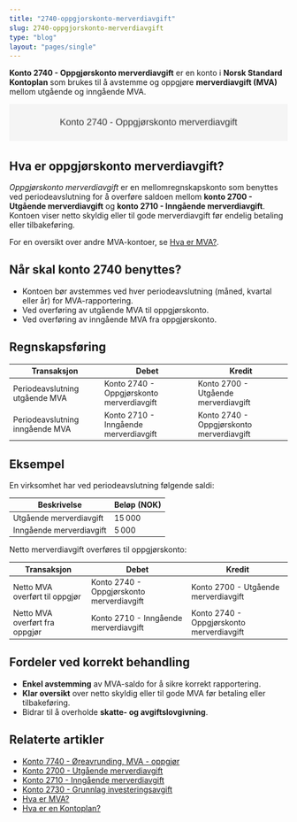 ```yaml
---
title: "2740-oppgjorskonto-merverdiavgift"
slug: 2740-oppgjorskonto-merverdiavgift
type: "blog"
layout: "pages/single"
---
```


**Konto 2740 - Oppgjørskonto merverdiavgift** er en konto i **Norsk Standard Kontoplan** som brukes til å avstemme og oppgjøre **merverdiavgift (MVA)** mellom utgående og inngående MVA.

![Illustrasjon av konto 2740 Oppgjørskonto merverdiavgift](2740-oppgjorskonto-merverdiavgift-image.svg)

## Hva er oppgjørskonto merverdiavgift?

*Oppgjørskonto merverdiavgift* er en mellomregnskapskonto som benyttes ved periodeavslutning for å overføre saldoen mellom **konto 2700 - Utgående merverdiavgift** og **konto 2710 - Inngående merverdiavgift**. Kontoen viser netto skyldig eller til gode merverdiavgift før endelig betaling eller tilbakeføring.

For en oversikt over andre MVA-kontoer, se [Hva er MVA?](/blogs/regnskap/hva-er-moms-mva "Hva er MVA? MVA-regnskapsføring og merverdiavgift").

## Når skal konto 2740 benyttes?

* Kontoen bør avstemmes ved hver periodeavslutning (måned, kvartal eller år) for MVA-rapportering.
* Ved overføring av utgående MVA til oppgjørskonto.
* Ved overføring av inngående MVA fra oppgjørskonto.

## Regnskapsføring

| Transaksjon                          | Debet                                    | Kredit                                   |
|--------------------------------------|------------------------------------------|------------------------------------------|
| Periodeavslutning utgående MVA       | Konto 2740 - Oppgjørskonto merverdiavgift | Konto 2700 - Utgående merverdiavgift     |
| Periodeavslutning inngående MVA      | Konto 2710 - Inngående merverdiavgift    | Konto 2740 - Oppgjørskonto merverdiavgift |

## Eksempel

En virksomhet har ved periodeavslutning følgende saldi:

| Beskrivelse                      | Beløp (NOK) |
|----------------------------------|-------------|
| Utgående merverdiavgift          | 15 000      |
| Inngående merverdiavgift         | 5 000       |

Netto merverdiavgift overføres til oppgjørskonto:

| Transaksjon                      | Debet                                 | Kredit                                |
|----------------------------------|---------------------------------------|---------------------------------------|
| Netto MVA overført til oppgjør   | Konto 2740 - Oppgjørskonto merverdiavgift | Konto 2700 - Utgående merverdiavgift |
| Netto MVA overført fra oppgjør   | Konto 2710 - Inngående merverdiavgift | Konto 2740 - Oppgjørskonto merverdiavgift |

## Fordeler ved korrekt behandling

* **Enkel avstemming** av MVA-saldo for å sikre korrekt rapportering.
* **Klar oversikt** over netto skyldig eller til gode MVA før betaling eller tilbakeføring.
* Bidrar til å overholde **skatte- og avgiftslovgivning**.

## Relaterte artikler

* [Konto 7740 - Øreavrunding, MVA - oppgjør](/blogs/kontoplan/7740-oreavrunding-mva-oppgjor "Konto 7740 - Øreavrunding, MVA - oppgjør")
* [Konto 2700 - Utgående merverdiavgift](/blogs/kontoplan/2700-utgaende-merverdiavgift "Konto 2700 - Utgående merverdiavgift")
* [Konto 2710 - Inngående merverdiavgift](/blogs/kontoplan/2710-inngaaende-merverdiavgift "Konto 2710 - Inngående merverdiavgift")
* [Konto 2730 - Grunnlag investeringsavgift](/blogs/kontoplan/2730-grunnlag-investeringsavgift "Konto 2730 - Grunnlag investeringsavgift")
* [Hva er MVA?](/blogs/regnskap/hva-er-moms-mva "Hva er MVA? MVA-regnskapsføring og merverdiavgift")
* [Hva er en Kontoplan?](/blogs/regnskap/hva-er-kontoplan "Hva er en Kontoplan? Komplett Guide til Kontoplaner i Norsk Regnskap")

